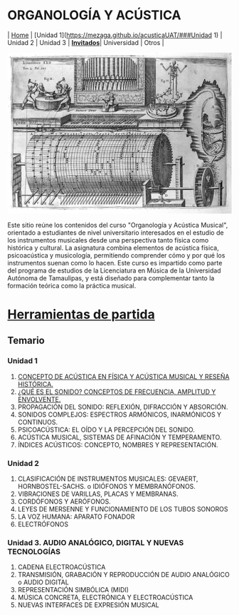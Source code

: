 # ORGANOLOGÍA Y ACÚSTICA

| [Home](https://mezaga.github.io/acusticaUAT/) | [Unidad 1](https://mezaga.github.io/acusticaUAT/###Unidad 1) | Unidad 2 | Unidad 3 | [**Invitados**](pages/videos.md)| Universidad | Otros |

<img src="img/portada.jpg" alt="drawing" width="1000">



Este sitio reúne los contenidos del curso "Organología y Acústica Musical", orientado a estudiantes de nivel universitario interesados en el estudio de los instrumentos musicales desde una perspectiva tanto física como histórica y cultural. La asignatura combina elementos de acústica física, psicoacústica y musicología, permitiendo comprender cómo y por qué los instrumentos suenan como lo hacen. Este curso es impartido como parte del programa de estudios de la Licenciatura en Música  de la Universidad Autónoma de Tamaulipas, y está diseñado para complementar tanto la formación teórica como la práctica musical.

# [**Herramientas de partida**](pages/herramientas.md)


## Temario

### Unidad 1

1. [CONCEPTO DE ACÚSTICA EN FÍSICA Y ACÚSTICA MUSICAL Y RESEÑA HISTÓRICA.](pages/acustica.md) 
2. [¿QUÉ ES EL SONIDO? CONCEPTOS DE FRECUENCIA, AMPLITUD Y ENVOLVENTE.](pages/sonido.md) 
3. PROPAGACIÓN DEL SONIDO: REFLEXIÓN, DIFRACCIÓN Y ABSORCIÓN.
4. SONIDOS COMPLEJOS: ESPECTROS ARMÓNICOS, INARMÓNICOS Y CONTINUOS.
5. PSICOACÚSTICA: EL OÍDO Y LA PERCEPCIÓN DEL SONIDO. 
6. ACÚSTICA MUSICAL, SISTEMAS DE AFINACIÓN Y TEMPERAMENTO.
7. ÍNDICES ACÚSTICOS: CONCEPTO, NOMBRES Y REPRESENTACIÓN.


### Unidad 2
1. CLASIFICACIÓN DE INSTRUMENTOS MUSICALES: GEVAERT, HORNBOSTEL-SACHS. o IDIÓFONOS Y MEMBRANÓFONOS.
2. VIBRACIONES DE VARILLAS, PLACAS Y MEMBRANAS.
3. CORDÓFONOS Y AERÓFONOS.
4. LEYES DE MERSENNE Y FUNCIONAMIENTO DE LOS TUBOS SONOROS
5. LA VOZ HUMANA: APARATO FONADOR
6. ELECTRÓFONOS

### Unidad 3. AUDIO ANALÓGICO, DIGITAL Y NUEVAS TECNOLOGÍAS

1. CADENA ELECTROACÚSTICA
2. TRANSMISIÓN, GRABACIÓN Y REPRODUCCIÓN DE AUDIO ANALÓGICO o AUDIO DIGITAL
3. REPRESENTACIÓN SIMBÓLICA (MIDI)
4. MÚSICA CONCRETA, ELECTRÓNICA Y ELECTROACÚSTICA
5. NUEVAS INTERFACES DE EXPRESIÓN MUSICAL